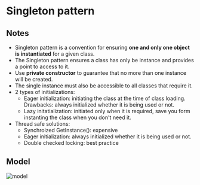 # Singleton pattern
## Notes
* Singleton pattern is a convention for ensuring **one and only one object  is instantiated** for a given class.
* The Singleton pattern ensures a class has only be instance and provides a point to access to it.
* Use **private constructor** to guarantee that no more than one instance will be created. 
* The single instance must also be accessible to all classes that require it.
* 2 types of initializations:
  * Eager initialization: initiating the class at the time of class loading. Drawbacks: always initialized whether it is being used or not.
  * Lazy initatialization: initiated only when it is required, save you form instanting the class when you don't need it.
* Thread safe solutions:
  * Synchroized GetInstance(): expensive 
  * Eager initialization:  always initialized whether it is being used or not.
  * Double checked locking: best practice

## Model 
![model](https://refactoring.guru/images/patterns/diagrams/singleton/structure-en-indexed.png)